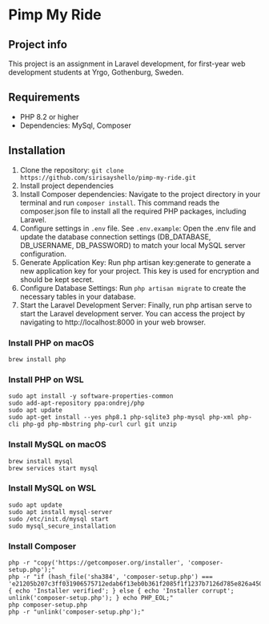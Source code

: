 # Pimp My Ride

## Project info

This project is an assignment in Laravel development, for first-year web development students at Yrgo, Gothenburg, Sweden.

## Requirements

-   PHP 8.2 or higher
-   Dependencies: MySql, Composer

## Installation

1. Clone the repository: `git clone https://github.com/sirisayshello/pimp-my-ride.git`
2. Install project dependencies
3. Install Composer dependencies: Navigate to the project directory in your terminal and run `composer install`. This command reads the composer.json file to install all the required PHP packages, including Laravel.
4. Configure settings in `.env` file. See `.env.example`: Open the .env file and update the database connection settings (DB_DATABASE, DB_USERNAME, DB_PASSWORD) to match your local MySQL server configuration.
5. Generate Application Key: Run php artisan key:generate to generate a new application key for your project. This key is used for encryption and should be kept secret.
6. Configure Database Settings: Run `php artisan migrate` to create the necessary tables in your database.
7. Start the Laravel Development Server: Finally, run php artisan serve to start the Laravel development server. You can access the project by navigating to http://localhost:8000 in your web browser.

### Install PHP on macOS

```
brew install php
```

### Install PHP on WSL

```
sudo apt install -y software-properties-common
sudo add-apt-repository ppa:ondrej/php
sudo apt update
sudo apt-get install --yes php8.1 php-sqlite3 php-mysql php-xml php-cli php-gd php-mbstring php-curl curl git unzip
```

### Install MySQL on macOS

```
brew install mysql
brew services start mysql
```

### Install MySQL on WSL

```
sudo apt update
sudo apt install mysql-server
sudo /etc/init.d/mysql start
sudo mysql_secure_installation
```

### Install Composer

```
php -r "copy('https://getcomposer.org/installer', 'composer-setup.php');"
php -r "if (hash_file('sha384', 'composer-setup.php') === 'e21205b207c3ff031906575712edab6f13eb0b361f2085f1f1237b7126d785e826a450292b6cfd1d64d92e6563bbde02') { echo 'Installer verified'; } else { echo 'Installer corrupt'; unlink('composer-setup.php'); } echo PHP_EOL;"
php composer-setup.php
php -r "unlink('composer-setup.php');"
```

